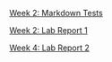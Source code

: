 [Week 2: Markdown Tests](https://l-j-kim.github.io/cse15l-lab-reports/test.html)

[Week 2: Lab Report 1](https://l-j-kim.github.io/cse15l-lab-reports/lab-report-1-week-2.html)

[Week 4: Lab Report 2](https://l-j-kim.github.io/cse15l-lab-reports/lab-report-2-week-4.html)
